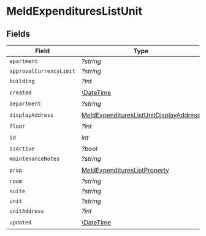 # MeldExpendituresListUnit


## Fields

| Field                                                                                                   | Type                                                                                                    | Required                                                                                                | Description                                                                                             |
| ------------------------------------------------------------------------------------------------------- | ------------------------------------------------------------------------------------------------------- | ------------------------------------------------------------------------------------------------------- | ------------------------------------------------------------------------------------------------------- |
| `apartment`                                                                                             | *?string*                                                                                               | :heavy_minus_sign:                                                                                      | N/A                                                                                                     |
| `approvalCurrencyLimit`                                                                                 | *?string*                                                                                               | :heavy_minus_sign:                                                                                      | N/A                                                                                                     |
| `building`                                                                                              | *?int*                                                                                                  | :heavy_minus_sign:                                                                                      | N/A                                                                                                     |
| `created`                                                                                               | [\DateTime](https://www.php.net/manual/en/class.datetime.php)                                           | :heavy_check_mark:                                                                                      | N/A                                                                                                     |
| `department`                                                                                            | *?string*                                                                                               | :heavy_minus_sign:                                                                                      | N/A                                                                                                     |
| `displayAddress`                                                                                        | [MeldExpendituresListUnitDisplayAddress](../../models/shared/MeldExpendituresListUnitDisplayAddress.md) | :heavy_check_mark:                                                                                      | N/A                                                                                                     |
| `floor`                                                                                                 | *?int*                                                                                                  | :heavy_minus_sign:                                                                                      | N/A                                                                                                     |
| `id`                                                                                                    | *int*                                                                                                   | :heavy_check_mark:                                                                                      | N/A                                                                                                     |
| `isActive`                                                                                              | *?bool*                                                                                                 | :heavy_minus_sign:                                                                                      | N/A                                                                                                     |
| `maintenanceNotes`                                                                                      | *?string*                                                                                               | :heavy_minus_sign:                                                                                      | N/A                                                                                                     |
| `prop`                                                                                                  | [MeldExpendituresListProperty](../../models/shared/MeldExpendituresListProperty.md)                     | :heavy_check_mark:                                                                                      | N/A                                                                                                     |
| `room`                                                                                                  | *?string*                                                                                               | :heavy_minus_sign:                                                                                      | N/A                                                                                                     |
| `suite`                                                                                                 | *?string*                                                                                               | :heavy_minus_sign:                                                                                      | N/A                                                                                                     |
| `unit`                                                                                                  | *?string*                                                                                               | :heavy_minus_sign:                                                                                      | N/A                                                                                                     |
| `unitAddress`                                                                                           | *?int*                                                                                                  | :heavy_minus_sign:                                                                                      | N/A                                                                                                     |
| `updated`                                                                                               | [\DateTime](https://www.php.net/manual/en/class.datetime.php)                                           | :heavy_check_mark:                                                                                      | N/A                                                                                                     |